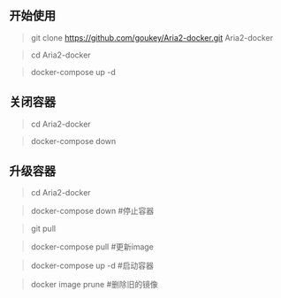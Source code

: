 ## 开始使用

> git clone https://github.com/goukey/Aria2-docker.git Aria2-docker

> cd Aria2-docker

> docker-compose up -d


## 关闭容器

> cd Aria2-docker

> docker-compose down

## 升级容器

> cd Aria2-docker

> docker-compose down  #停止容器

> git pull

> docker-compose pull  #更新image

> docker-compose up -d  #启动容器

> docker image prune  #删除旧的镜像
